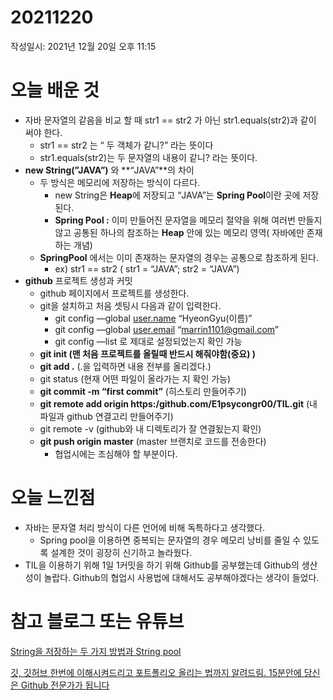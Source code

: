 # 20211220

작성일시: 2021년 12월 20일 오후 11:15

# 오늘 배운 것

- 자바 문자열의 같음을 비교 할 때 str1 == str2 가 아닌 str1.equals(str2)과 같이 써야 한다.
    - str1 == str2 는 “ 두 객체가 같니?” 라는 뜻이다
    - str1.equals(str2)는 두 문자열의 내용이 같니? 라는 뜻이다.
- **new String(”JAVA”)** 와 **“JAVA”**의 차이
    - 두 방식은 메모리에 저장하는 방식이 다르다.
        - new String은 **Heap**에 저장되고 “JAVA”는 **Spring Pool**이란 곳에 저장된다.
        - **Spring Pool :** 이미 만들어진 문자열을 메모리 절약을 위해 여러번 만들지 않고 공통된 하나의 참조하는 **Heap** 안에 있는 메모리 영역( 자바에만 존재하는 개념)
    - **SpringPool** 에서는 이미 존재하는 문자열의 경우는 공통으로 참조하게 된다.
        - ex) str1 == str2 ( str1 = “JAVA”; str2 = “JAVA”)
- **github** 프로젝트 생성과 커밋
    - github 페이지에서 프로젝트를 생성한다.
    - git을 설치하고 처음 셋팅시 다음과 같이 입력한다.
        - git config —global [user.name](http://user.name) “HyeonGyu(이름)”
        - git config —global [user.email](http://user.email) “marrin1101@gmail.com”
        - git config —list 로 제대로 설정되었는지 확인 가능
    - **git init (맨 처음 프로젝트를 올릴때 반드시 해줘야함(중요) )**
    - **git add .**  (.을 입력하면 내용 전부를 올리겠다.)
    - git status (현재 어떤 파일이 올라가는 지 확인 가능)
    - **git commit -m  “first commit”** (히스토리 만들어주기)
    - **git remote add origin https:/github.com/E1psycongr00/TIL.git** (내 파일과 github 연결고리 만들어주기)
    - git remote -v (github와 내 디렉토리가 잘 연결됬는지 확인)
    - **git push origin master** (master 브랜치로 코드를 전송한다)
        - 협업시에는 조심해야 할 부분이다.
    

# 오늘 느낀점

- 자바는 문자열 처리 방식이 다른 언어에 비해 독특하다고 생각했다.
    - Spring pool을 이용하면 중복되는 문자열의 경우 메모리 낭비를 줄일 수 있도록 설계한 것이 굉장히 신기하고 놀라웠다.
- TIL을 이용하기 위해 1일 1커밋을 하기 위해 Github를 공부했는데 Github의 생산성이 놀랍다. Github의 협업시 사용법에 대해서도 공부해야겠다는 생각이 들었다.

# 참고 블로그 또는 유튜브

[String을 저장하는 두 가지 방법과 String pool](https://ammff.tistory.com/45)

[깃, 깃허브 한번에 이해시켜드리고 포트폴리오 올리는 법까지 알려드림. 15분안에 당신은 Github 전문가가 됩니다](https://www.youtube.com/watch?v=lelVripbt2M&list=RDCMUCfBvs0ZJdTA43NQrnI9imGA&index=1)
